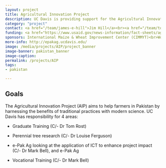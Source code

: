 ```yaml
---
layout: project
title: Agricultural Innovation Project
description: UC Davis is providing support for the Agricultural Innovation Project, a 5-year USAID-funded program managed by the International Maize & Wheat Improvement Center (CIMMYT), the International Livestock Research Institute (ILRI), the International Rice Research Institute, and the World Vegetable Center (AVDRC).
category: "project"
contact: <a href="/team/james-e-hill">Jim Hill</a><br><a href="/team/tom-rost">Tom Rost</a><br><a href="/team/louise-ferguson">Louise Ferguson</a><br><a href="/team/mark-bell">Mark Bell</a>
funding: <a href="https://www.usaid.gov/news-information/fact-sheets/agricultural-innovation-program>Supported by USAID through CIMMYT</a>
sponsors: International Maize & Wheat Improvement Center (CIMMYT)<br>World Vegetable Center (AVRDC)<br>International Livestock Research Institute (ILRI)<br>International Rice Research Institute (IRRI)<br>UC Davis
more-info: http://epakag.ucdavis.edu/
image: /media/projects/AIP/project_banner
image-banner: pakistan_banner
image-caption:
permalink: /projects/AIP
tags:
- pakistan

---
```



<h2>Goals</h2>

<p>The Agricultural Innovation Project (AIP) aims to help farmers in Pakistan by harnessing the benefits of traditional practices with modern science. UC Davis has responsibility for 4 areas:</p>

* Graduate Training (C/- Dr Tom Rost)

* Perennial tree research (C/- Dr Louise Ferguson)

* e-Pak Ag looking at the application of ICT to enhance project impact (C/- Dr Mark Bell), and e-Pak&nbsp;Ag

* Vocational Training (C/- Dr Mark Bell)

